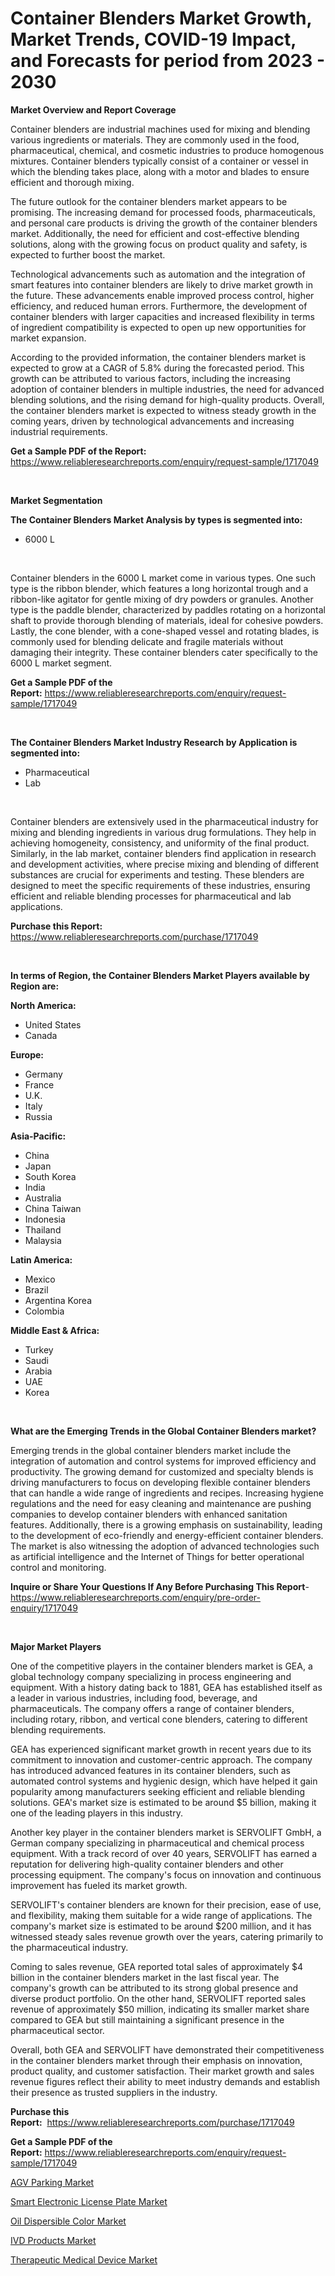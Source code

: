 <p><h1>Container Blenders Market Growth, Market Trends, COVID-19 Impact, and Forecasts for period from 2023 - 2030</h1></p><p><strong>Market Overview and Report Coverage</strong></p>
<p><p>Container blenders are industrial machines used for mixing and blending various ingredients or materials. They are commonly used in the food, pharmaceutical, chemical, and cosmetic industries to produce homogenous mixtures. Container blenders typically consist of a container or vessel in which the blending takes place, along with a motor and blades to ensure efficient and thorough mixing.</p><p>The future outlook for the container blenders market appears to be promising. The increasing demand for processed foods, pharmaceuticals, and personal care products is driving the growth of the container blenders market. Additionally, the need for efficient and cost-effective blending solutions, along with the growing focus on product quality and safety, is expected to further boost the market.</p><p>Technological advancements such as automation and the integration of smart features into container blenders are likely to drive market growth in the future. These advancements enable improved process control, higher efficiency, and reduced human errors. Furthermore, the development of container blenders with larger capacities and increased flexibility in terms of ingredient compatibility is expected to open up new opportunities for market expansion.</p><p>According to the provided information, the container blenders market is expected to grow at a CAGR of 5.8% during the forecasted period. This growth can be attributed to various factors, including the increasing adoption of container blenders in multiple industries, the need for advanced blending solutions, and the rising demand for high-quality products. Overall, the container blenders market is expected to witness steady growth in the coming years, driven by technological advancements and increasing industrial requirements.</p></p>
<p><strong>Get a Sample PDF of the Report:</strong> <a href="https://www.reliableresearchreports.com/enquiry/request-sample/1717049">https://www.reliableresearchreports.com/enquiry/request-sample/1717049</a></p>
<p>&nbsp;</p>
<p><strong>Market Segmentation</strong></p>
<p><strong>The Container Blenders Market Analysis by types is segmented into:</strong></p>
<p><ul><li>6000 L</li></ul></p>
<p>&nbsp;</p>
<p><p>Container blenders in the 6000 L market come in various types. One such type is the ribbon blender, which features a long horizontal trough and a ribbon-like agitator for gentle mixing of dry powders or granules. Another type is the paddle blender, characterized by paddles rotating on a horizontal shaft to provide thorough blending of materials, ideal for cohesive powders. Lastly, the cone blender, with a cone-shaped vessel and rotating blades, is commonly used for blending delicate and fragile materials without damaging their integrity. These container blenders cater specifically to the 6000 L market segment.</p></p>
<p><strong>Get a Sample PDF of the Report:</strong>&nbsp;<a href="https://www.reliableresearchreports.com/enquiry/request-sample/1717049">https://www.reliableresearchreports.com/enquiry/request-sample/1717049</a></p>
<p>&nbsp;</p>
<p><strong>The Container Blenders Market Industry Research by Application is segmented into:</strong></p>
<p><ul><li>Pharmaceutical</li><li>Lab</li></ul></p>
<p>&nbsp;</p>
<p><p>Container blenders are extensively used in the pharmaceutical industry for mixing and blending ingredients in various drug formulations. They help in achieving homogeneity, consistency, and uniformity of the final product. Similarly, in the lab market, container blenders find application in research and development activities, where precise mixing and blending of different substances are crucial for experiments and testing. These blenders are designed to meet the specific requirements of these industries, ensuring efficient and reliable blending processes for pharmaceutical and lab applications.</p></p>
<p><strong>Purchase this Report:</strong>&nbsp; <a href="https://www.reliableresearchreports.com/purchase/1717049">https://www.reliableresearchreports.com/purchase/1717049</a></p>
<p>&nbsp;</p>
<p><strong>In terms of Region, the Container Blenders Market Players available by Region are:</strong></p>
<p>
    <p> <strong> North America: </strong>
        <ul>
            <li>United States</li>
            <li>Canada</li>
        </ul>
        </p> 
    <p> <strong> Europe: </strong>
        <ul>
            <li>Germany</li>
            <li>France</li>
            <li>U.K.</li>
            <li>Italy</li>
            <li>Russia</li>
        </ul>
        </p> 
    <p> <strong> Asia-Pacific: </strong>
        <ul>
            <li>China</li>
            <li>Japan</li>
            <li>South Korea</li>
            <li>India</li>
            <li>Australia</li>
            <li>China Taiwan</li>
            <li>Indonesia</li>
            <li>Thailand</li>
            <li>Malaysia</li>
        </ul>
        </p> 
    <p> <strong> Latin America: </strong>
        <ul>
            <li>Mexico</li>
            <li>Brazil</li>
            <li>Argentina Korea</li>
            <li>Colombia</li>
        </ul>
        </p> 
    <p> <strong> Middle East & Africa: </strong>
        <ul>
            <li>Turkey</li>
            <li>Saudi</li>
            <li>Arabia</li>
            <li>UAE</li>
            <li>Korea</li>
        </ul>
    </p>
    </p>
<p>&nbsp;</p>
<p><strong>What are the Emerging Trends in the Global Container Blenders market?</strong></p>
<p><p>Emerging trends in the global container blenders market include the integration of automation and control systems for improved efficiency and productivity. The growing demand for customized and specialty blends is driving manufacturers to focus on developing flexible container blenders that can handle a wide range of ingredients and recipes. Increasing hygiene regulations and the need for easy cleaning and maintenance are pushing companies to develop container blenders with enhanced sanitation features. Additionally, there is a growing emphasis on sustainability, leading to the development of eco-friendly and energy-efficient container blenders. The market is also witnessing the adoption of advanced technologies such as artificial intelligence and the Internet of Things for better operational control and monitoring.</p></p>
<p><strong>Inquire or Share Your Questions If Any Before Purchasing This Report</strong>- <a href="https://www.reliableresearchreports.com/enquiry/pre-order-enquiry/1717049">https://www.reliableresearchreports.com/enquiry/pre-order-enquiry/1717049</a></p>
<p>&nbsp;</p>
<p><strong>Major Market Players</strong></p>
<p><p>One of the competitive players in the container blenders market is GEA, a global technology company specializing in process engineering and equipment. With a history dating back to 1881, GEA has established itself as a leader in various industries, including food, beverage, and pharmaceuticals. The company offers a range of container blenders, including rotary, ribbon, and vertical cone blenders, catering to different blending requirements.</p><p>GEA has experienced significant market growth in recent years due to its commitment to innovation and customer-centric approach. The company has introduced advanced features in its container blenders, such as automated control systems and hygienic design, which have helped it gain popularity among manufacturers seeking efficient and reliable blending solutions. GEA's market size is estimated to be around $5 billion, making it one of the leading players in this industry.</p><p>Another key player in the container blenders market is SERVOLIFT GmbH, a German company specializing in pharmaceutical and chemical process equipment. With a track record of over 40 years, SERVOLIFT has earned a reputation for delivering high-quality container blenders and other processing equipment. The company's focus on innovation and continuous improvement has fueled its market growth.</p><p>SERVOLIFT's container blenders are known for their precision, ease of use, and flexibility, making them suitable for a wide range of applications. The company's market size is estimated to be around $200 million, and it has witnessed steady sales revenue growth over the years, catering primarily to the pharmaceutical industry.</p><p>Coming to sales revenue, GEA reported total sales of approximately $4 billion in the container blenders market in the last fiscal year. The company's growth can be attributed to its strong global presence and diverse product portfolio. On the other hand, SERVOLIFT reported sales revenue of approximately $50 million, indicating its smaller market share compared to GEA but still maintaining a significant presence in the pharmaceutical sector.</p><p>Overall, both GEA and SERVOLIFT have demonstrated their competitiveness in the container blenders market through their emphasis on innovation, product quality, and customer satisfaction. Their market growth and sales revenue figures reflect their ability to meet industry demands and establish their presence as trusted suppliers in the industry.</p></p>
<p><strong>Purchase this Report:</strong>&nbsp;&nbsp;<a href="https://www.reliableresearchreports.com/purchase/1717049">https://www.reliableresearchreports.com/purchase/1717049</a></p>
<p></p>
<p><strong>Get a Sample PDF of the Report:</strong>&nbsp;<a href="https://www.reliableresearchreports.com/enquiry/request-sample/1717049">https://www.reliableresearchreports.com/enquiry/request-sample/1717049</a></p>
<p><p><a href="https://medium.com/@williambatz97/agv-parking-market-research-report-its-history-and-forecast-2023-to-2030-8e0bf3d5dff6">AGV Parking Market</a></p><p><a href="https://medium.com/@othaleffler644/smart-electronic-license-plate-market-exploring-market-share-market-trends-and-future-growth-11fe86913304">Smart Electronic License Plate Market</a></p><p><a href="https://github.com/deliacustodio40/Market-Research-Report-List-1/blob/main/oil-dispersible-color-market.md">Oil Dispersible Color Market</a></p><p><a href="https://www.linkedin.com/pulse/ivd-products-market-size-2023-2030-global-industrial-analysis-k9rff/">IVD Products Market</a></p><p><a href="https://www.linkedin.com/pulse/therapeutic-medical-device-market-share-amp-new-trends-xs24f/">Therapeutic Medical Device Market</a></p></p>